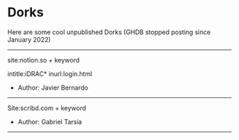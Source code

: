 # Dorks
Here are some cool unpublished Dorks (GHDB stopped posting since January 2022)

------------------------------------------------------------------------------

site:notion.so + keyword

intitle:iDRAC* inurl:login.html

* Author: Javier Bernardo

------------------------------------------------------------------------------

Site:scribd.com + keyword

* Author: Gabriel Tarsia

------------------------------------------------------------------------------
